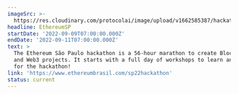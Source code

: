 ```yaml
---
imageSrc: >-
  https://res.cloudinary.com/protocolai/image/upload/v1662585387/hackathons/ethsp_sbwcto.png
headline: EthereumSP
startDate: '2022-09-09T07:00:00.000Z'
endDate: '2022-09-11T07:00:00.000Z'
text: >
  The Ethereum São Paulo hackathon is a 56-hour marathon to create Blockchain
  and Web3 projects. It starts with a full day of workshops to learn and prepare
  for the hackathon!
link: 'https://www.ethereumbrasil.com/sp22hackathon'
status: current
---
```


